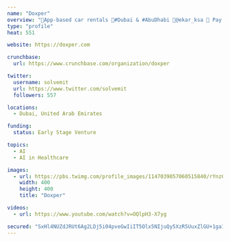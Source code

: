 ```yaml
---
name: "Doxper"
overview: "📱App-based car rentals 📍#Dubai & #AbuDhabi 📍@ekar_ksa 🚙 Pay by the min/hr/day/month 📞800-MYEKAR ➕Tag #myekar"
type: "profile"
heat: 551

website: https://doxper.com

crunchbase:
  url: https://www.crunchbase.com/organization/doxper

twitter:
  username: solvemit
  url: https://www.twitter.com/solvemit
  followers: 557

locations:
  - Dubai, United Arab Emirates

funding:
  status: Early Stage Venture

topics:
  - AI
  - AI in Healthcare

images:
  - url: https://pbs.twimg.com/profile_images/1147039057060515840/rYnzOJXT_400x400.jpg
    width: 400
    height: 400
    title: "Doxper"

videos:
  - url: https://www.youtube.com/watch?v=OQlpH3-X7yg

secured: "SxHl4NUZdJRUt6Ag2LDj5i04pveGwIiIT5Olx5NIjuQy5XzR5UuxZlGU+1ga10ETEgtnaq/xdWT2sxpkwpxlTEsJTAlNTvVVhwI0CL6dGhJolrqg4t5aRCtg81iVoJzq+IORIdvDoFk8y5Qa3bM2RezkCKSrE8+dyINymmmyDsOS4eJdmlQxyjm4HmgCIeTtRoTY5oc7BWC4O6Ps9AkTHh84/X58aN0mAnqq0FN9swhANZpPOQHeD0qxtKZFMAZVFn9TIA8Ml8ZZZDImFeUDdA==;fbItkK76pP9uHFA9bZU/ag=="
---
```


